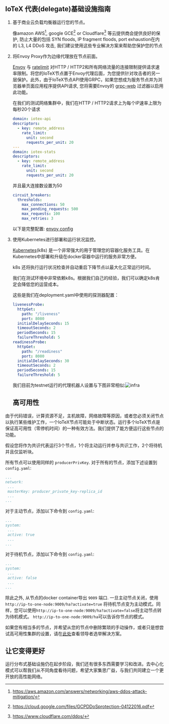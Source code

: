 ## IoTeX 代表(delegate)基础设施指南

1. 基于商业云负载均衡器运行您的节点。

   像amazon AWS[^1], google GCE[^2] or Cloudflare[^3] 等云提供商会提供良好的保护, 防止大量的包括 SYN floods, IP fragment floods, port exhaustion在内的 L3, L4 DDoS 攻击, 我们建议使用这些专业解决方案来帮助您保护您的节点

2. 将Envoy Proxy作为边缘代理放在节点前面。

   [Envoy](https://www.envoyproxy.io/) 与 [ratelimit](https://github.com/lyft/ratelimit) 对HTTP / HTTP2和所有网络流量的连接限制提供请求速率限制。将您的IoTeX节点置于Envoy代理后面，为您提供针对攻击者的另一层保护。此外，由于IoTeX节点API使用GRPC，如果您想成为服务节点并为浏览器单页面应用程序提供API请求, 您将需要Envoy的 [grpc-web](https://github.com/grpc/grpc-web) 过滤器以启用此功能。

   在我们的测试网络集群中，我们在HTTP / HTTP2请求上为每个IP速率上限为每秒20个请求

   ```yaml
   domain: iotex-api
   descriptors:
     - key: remote_address
       rate_limit:
         unit: second
         requests_per_unit: 20
   ---
   domain: iotex-stats
   descriptors:
     - key: remote_address
       rate_limit:
         unit: second
         requests_per_unit: 20
   ```

   并且最大连接数设置为50

   ```yaml
   circuit_breakers:
     thresholds:
       max_connections: 50
       max_pending_requests: 500
       max_requests: 100
       max_retries: 3
   ```

   

   以下是完整配置: [envoy config](https://gist.github.com/yutongp/c61292bf5c9c6e3058df96989365cb0c)

3. 使用Kubernetes进行部署和运行状况监控。

   [Kubernetes](https://kubernetes.io)(k8s) 是一个非常强大的用于管理您的容器化服务工具。在Kubernetes中部署和升级在docker容器中运行的服务非常方便。

   k8s 还将执行运行状况检查并自动重启下降节点以最大化正常运行时间。

   我们在测试环境中非常依赖k8s。根据我们自己的经验，我们可以确定k8s肯定会降低您的运营成本。


   这些是我们在deployment.yaml中使用的探测器配置：
   
   ```yaml
   livenessProbe:
     httpGet:
       path: "/liveness"
       port: 8080
     initialDelaySeconds: 15
     timeoutSeconds: 2
     periodSeconds: 15
     failureThreshold: 5
   readinessProbe:
     httpGet:
       path: "/readiness"
       port: 8080
     initialDelaySeconds: 30
     timeoutSeconds: 2
     periodSeconds: 15
     failureThreshold: 5
   ```

   我们目前为testnet运行的代理机器人设置与下图非常相似:![infra](infra.png?raw=true)
   
   ## 高可用性

 由于代码错误，计算资源不足，主机故障，网络故障等原因，或者您必须关闭节点以执行某些维护工作，一个IoTeX节点可能处于中断状态。运行多个IoTeX节点是保证高可用性（零停机时间）的一种有效方法。我们提供了能方便运行这些节点的功能。
 
 假设您将作为共识代表运行3个节点，1个将主动运行并参与共识工作，2个将待机并且仅监听块。
 
 所有节点可以使用同样的 `producerPrivKey`. 对于所有的节点，添加下述设置到 `config.yaml`:

 ```yaml
...
network:
  ...
  masterKey: producer_private_key-replica_id
  ...
...
```

 对于主动节点，添加以下命令到 `config.yaml`:

 ```yaml
...
system:
  ...
  active: true
  ...
...
```

 对于待机节点，添加以下命令到 `config.yaml`: 

 ```yaml
...
system:
  ...
  active: false
  ...
...
```

 除此之外, 从节点的docker container导出 `9009` 端口. 一旦主动节点关闭，使用`http://ip-to-one-node:9009/ha?activate=true` 将待机节点变为主动模式。同样，您可以使用`http://ip-to-one-node:9009/ha?activate=false`将主动节点转为待机模式。 `http://ip-to-one-node:9009/ha`可以告诉你节点的模式。

 如果您有相当多的节点，并希望从您的节点中删除繁琐的手动操作，或者只是想尝试高可用性集群的设置，请在[此处](https://github.com/zjshen14/iotex-leader-election)查看领导者选举解决方案。
 
## 让它变得更好
   运行分布式基础设施仍在起步阶段，我们还有很多东西需要学习和改进。去中心化模式可以帮我们从不同角度看待问题，希望大家集思广益，与我们共同建立一个更开放的高性能网络。


[^1]: https://aws.amazon.com/answers/networking/aws-ddos-attack-mitigation/
[^2]: https://cloud.google.com/files/GCPDDoSprotection-04122016.pdf
[^3]: https://www.cloudflare.com/ddos/
